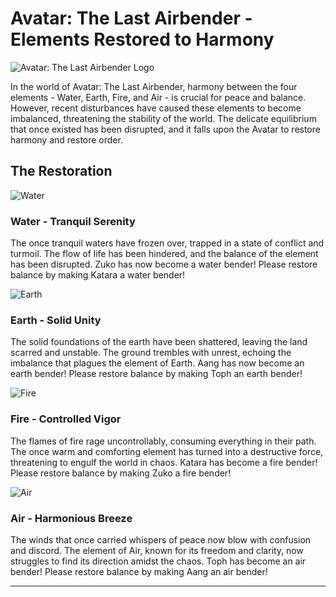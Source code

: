 # Avatar: The Last Airbender - Elements Restored to Harmony

![Avatar: The Last Airbender Logo](pics/avatar-logo.png)

In the world of Avatar: The Last Airbender, harmony between the four elements - Water, Earth, Fire, and Air - is crucial for peace and balance. However, recent disturbances have caused these elements to become imbalanced, threatening the stability of the world. The delicate equilibrium that once existed has been disrupted, and it falls upon the Avatar to restore harmony and restore order.

## The Restoration

![Water](pics/zuko/zuko-waterbender.png)
### Water - Tranquil Serenity
The once tranquil waters have frozen over, trapped in a state of conflict and turmoil. The flow of life has been hindered, and the balance of the element has been disrupted. Zuko has now become a water bender! Please restore balance by making Katara a water bender!

![Earth](pics/aang/aang-earthbender.png)
### Earth - Solid Unity
The solid foundations of the earth have been shattered, leaving the land scarred and unstable. The ground trembles with unrest, echoing the imbalance that plagues the element of Earth. Aang has now become an earth bender! Please restore balance by making Toph an earth bender!

![Fire](pics/katara/katara-firebender.png)
### Fire - Controlled Vigor
The flames of fire rage uncontrollably, consuming everything in their path. The once warm and comforting element has turned into a destructive force, threatening to engulf the world in chaos. Katara has become a fire bender! Please restore balance by making Zuko a fire bender!

![Air](pics/toph/toph-airbender.png)
### Air - Harmonious Breeze
The winds that once carried whispers of peace now blow with confusion and discord. The element of Air, known for its freedom and clarity, now struggles to find its direction amidst the chaos. Toph has become an air bender! Please restore balance by making Aang an air bender!

---